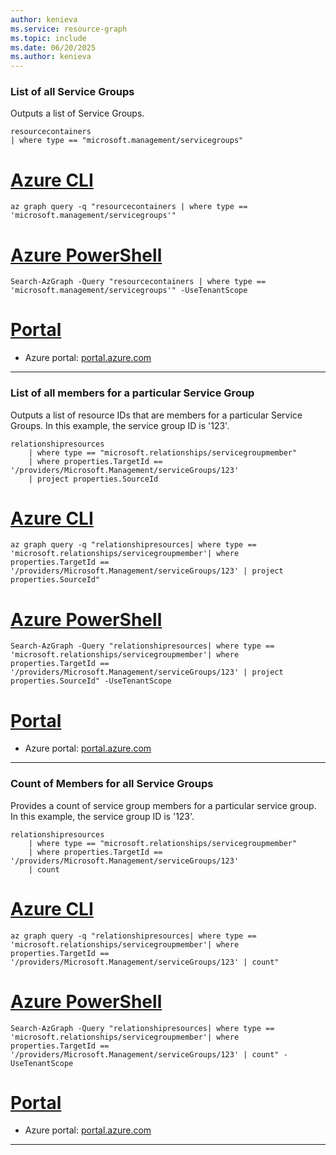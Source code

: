 ```yaml
---
author: kenieva
ms.service: resource-graph
ms.topic: include
ms.date: 06/20/2025
ms.author: kenieva
---
```


### List of all Service Groups

Outputs a list of Service Groups.

```kusto
resourcecontainers
| where type == "microsoft.management/servicegroups"
```

# [Azure CLI](#tab/azure-cli)

```azurecli-interactive
az graph query -q "resourcecontainers | where type == 'microsoft.management/servicegroups'"
```

# [Azure PowerShell](#tab/azure-powershell)

```azurepowershell-interactive
Search-AzGraph -Query "resourcecontainers | where type == 'microsoft.management/servicegroups'" -UseTenantScope
```

# [Portal](#tab/azure-portal)

- Azure portal: <a href="https://portal.azure.com/#blade/HubsExtension/ArgQueryBlade/query/ResourceContainers%0a%7c%20where%20type%20%3d%7e%20%27microsoft.management%2fmanagementgroups%27%0a%7c%20project%20mgname%20%3d%20name%0a%7c%20join%20kind%3dleftouter%20(resourcecontainers%20%7c%20where%20type%3d%7e%20%27microsoft.resources%2fsubscriptions%27%0a%7c%20extend%20%20mgParent%20%3d%20properties.managementGroupAncestorsChain%20%7c%20project%20id%2c%20mgname%20%3d%20tostring(mgParent%5b0%5d.name))%20on%20mgname%0a%7c%20summarize%20count()%20by%20mgname](https://ms.portal.azure.com/#view/HubsExtension/ArgQueryBlade/query/resourcecontainers%0A%7C%20where%20type%20%3D%3D%20%22microsoft.management%2Fservicegroups%22)" target="_blank">portal.azure.com</a>

---

### List of all members for a particular Service Group

Outputs a list of resource IDs that are members for a particular Service Groups. In this example, the service group ID is '123'.

```kusto
relationshipresources
    | where type == "microsoft.relationships/servicegroupmember"
    | where properties.TargetId == '/providers/Microsoft.Management/serviceGroups/123'
    | project properties.SourceId
```

# [Azure CLI](#tab/azure-cli)

```azurecli-interactive
az graph query -q "relationshipresources| where type == 'microsoft.relationships/servicegroupmember'| where properties.TargetId == '/providers/Microsoft.Management/serviceGroups/123' | project properties.SourceId"
```

# [Azure PowerShell](#tab/azure-powershell)

```azurepowershell-interactive
Search-AzGraph -Query "relationshipresources| where type == 'microsoft.relationships/servicegroupmember'| where properties.TargetId == '/providers/Microsoft.Management/serviceGroups/123' | project properties.SourceId" -UseTenantScope
```

# [Portal](#tab/azure-portal)

- Azure portal: <a href="https://portal.azure.com/#blade/HubsExtension/ArgQueryBlade/query/relationshipresources%7C%20where%20type%20%3D%3D%20'microsoft.relationships%2Fservicegroupmember'%7C%20where%20properties.TargetId%20%3D%3D%20'%2Fproviders%2FMicrosoft.Management%2FserviceGroups%2F123'%20%7C%20project%20properties.SourceId" target="_blank">portal.azure.com</a>

---

### Count of Members for all Service Groups

Provides a count of service group members for a particular service group. In this example, the service group ID is '123'.

```kusto
relationshipresources
    | where type == "microsoft.relationships/servicegroupmember"
    | where properties.TargetId == '/providers/Microsoft.Management/serviceGroups/123'
    | count 
```

# [Azure CLI](#tab/azure-cli)

```azurecli-interactive
az graph query -q "relationshipresources| where type == 'microsoft.relationships/servicegroupmember'| where properties.TargetId == '/providers/Microsoft.Management/serviceGroups/123' | count"
```

# [Azure PowerShell](#tab/azure-powershell)

```azurepowershell-interactive
Search-AzGraph -Query "relationshipresources| where type == 'microsoft.relationships/servicegroupmember'| where properties.TargetId == '/providers/Microsoft.Management/serviceGroups/123' | count" -UseTenantScope
```

# [Portal](#tab/azure-portal)

- Azure portal: <a href="https://portal.azure.com/#blade/HubsExtension/ArgQueryBlade/query/relationshipresources%7C%20where%20type%20%3D%3D%20'microsoft.relationships%2Fservicegroupmember'%7C%20where%20properties.TargetId%20%3D%3D%20'%2Fproviders%2FMicrosoft.Management%2FserviceGroups%2F123'%20%7C%20count" target="_blank">portal.azure.com</a>

---
